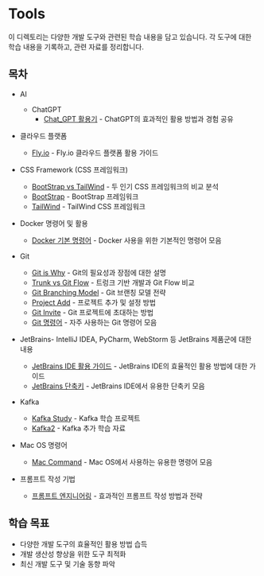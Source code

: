 # Tools

이 디렉토리는 다양한 개발 도구와 관련된 학습 내용을 담고 있습니다. 각 도구에 대한 학습 내용을 기록하고, 관련 자료를 정리합니다.

## 목차

* AI
    * ChatGPT
        * [Chat_GPT 활용기](/Tools/AI/ChatGPT/Chat_GPT%20활용기.md) - ChatGPT의 효과적인 활용 방법과 경험 공유

* 클라우드 플랫폼
    * [Fly.io](/Tools/Cloud/Fly_IO.md) - Fly.io 클라우드 플랫폼 활용 가이드

* CSS Framework (CSS 프레임워크)
    - [BootStrap vs TailWind](/Tools/CssFrameWork/BootStrap%20vs%20TailWind.md) - 두 인기 CSS 프레임워크의 비교
      분석
    - [BootStrap](/Tools/CssFrameWork/BootStrap.md) - BootStrap 프레임워크
    - [TailWind](/Tools/CssFrameWork/TailWind.md) - TailWind CSS 프레임워크

* Docker 명령어 및 활용
    - [Docker 기본 명령어](/Tools/Docker/기본명령어.md) - Docker 사용을 위한 기본적인 명령어 모음

* Git
    - [Git is Why](/Tools/Git/Git%20is%20Why.md) - Git의 필요성과 장점에 대한 설명
    - [Trunk vs Git Flow](/Tools/Git/Trunk%20Vs%20Git%20Flow.md) - 트렁크 기반 개발과 Git Flow 비교
    - [Git Branching Model](/Tools/Git/git_branching_model.md) - Git 브랜칭 모델 전략
    - [Project Add](/Tools/Git/Project%20Add.md) - 프로젝트 추가 및 설정 방법
    - [Git Invite](/Tools/Git/git%20invite.md) - Git 프로젝트에 초대하는 방법
    - [Git 명령어](/Tools/Git/명령어.md) - 자주 사용하는 Git 명령어 모음

* JetBrains- IntelliJ IDEA, PyCharm, WebStorm 등 JetBrains 제품군에 대한 내용
    * [JetBrains IDE 활용 가이드](/Tools/IDE/JetBrains/JetBrains%20IDE%20활용%20가이드.md) - JetBrains IDE의
      효율적인
      활용 방법에 대한 가이드
    * [JetBrains 단축키](/Tools/IDE/JetBrains/JetBrains_shortCut.md) - JetBrains IDE에서 유용한 단축키 모음


* Kafka
    * [Kafka Study](/Tools/kafka/kafka_study%202/) - Kafka 학습 프로젝트
    * [Kafka2](/Tools/kafka/kafka2/) - Kafka 추가 학습 자료

* Mac OS 명령어
    * [Mac Command](/Tools/Mac%20Command/Mac%20Command.md) - Mac OS에서 사용하는 유용한 명령어 모음

* 프롬프트 작성 기법
    * [프롬프트 엔지니어링](/Tools/Prompt_Engineering/프롬프트%20엔지니어링.md) - 효과적인 프롬프트 작성 방법과 전략

## 학습 목표

- 다양한 개발 도구의 효율적인 활용 방법 습득
- 개발 생산성 향상을 위한 도구 최적화
- 최신 개발 도구 및 기술 동향 파악 